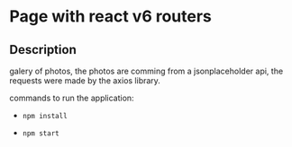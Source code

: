 # Page with react v6 routers

## Description
galery of photos, the photos are comming from a jsonplaceholder api, the requests were made by the axios library.

commands to run the application:

- `npm install`

- `npm start`